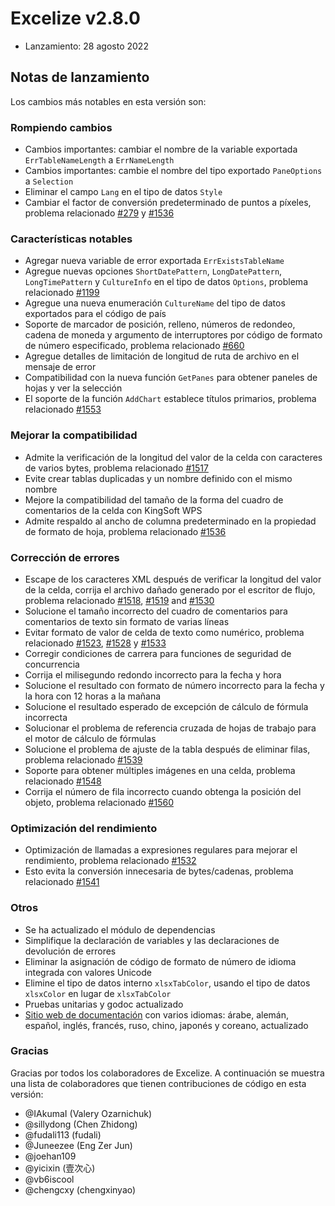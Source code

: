 # Excelize v2.8.0

* Lanzamiento: 28 agosto 2022

## Notas de lanzamiento

Los cambios más notables en esta versión son:

### Rompiendo cambios

* Cambios importantes: cambiar el nombre de la variable exportada `ErrTableNameLength` a `ErrNameLength`
* Cambios importantes: cambie el nombre del tipo exportado `PaneOptions` a `Selection`
* Eliminar el campo `Lang` en el tipo de datos `Style`
* Cambiar el factor de conversión predeterminado de puntos a píxeles, problema relacionado [#279](https://github.com/xuri/excelize/issues/279) y [#1536](https://github.com/xuri/excelize/issues/1536)

### Características notables

* Agregar nueva variable de error exportada `ErrExistsTableName`
* Agregue nuevas opciones `ShortDatePattern`, `LongDatePattern`, `LongTimePattern` y `CultureInfo` en el tipo de datos `Options`, problema relacionado [#1199](https://github.com/xuri/excelize/issues/1199)
* Agregue una nueva enumeración `CultureName` del tipo de datos exportados para el código de país
* Soporte de marcador de posición, relleno, números de redondeo, cadena de moneda y argumento de interruptores por código de formato de número especificado, problema relacionado [#660](https://github.com/xuri/excelize/issues/660)
* Agregue detalles de limitación de longitud de ruta de archivo en el mensaje de error
* Compatibilidad con la nueva función `GetPanes` para obtener paneles de hojas y ver la selección
* El soporte de la función `AddChart` establece títulos primarios, problema relacionado [#1553](https://github.com/xuri/excelize/issues/1553)

### Mejorar la compatibilidad

* Admite la verificación de la longitud del valor de la celda con caracteres de varios bytes, problema relacionado [#1517](https://github.com/xuri/excelize/issues/1517)
* Evite crear tablas duplicadas y un nombre definido con el mismo nombre
* Mejore la compatibilidad del tamaño de la forma del cuadro de comentarios de la celda con KingSoft WPS
* Admite respaldo al ancho de columna predeterminado en la propiedad de formato de hoja, problema relacionado [#1536](https://github.com/xuri/excelize/issues/1536)

### Corrección de errores

* Escape de los caracteres XML después de verificar la longitud del valor de la celda, corrija el archivo dañado generado por el escritor de flujo, problema relacionado [#1518](https://github.com/xuri/excelize/issues/1518), [#1519](https://github.com/xuri/excelize/issues/1519) and [#1530](https://github.com/xuri/excelize/issues/1530)
* Solucione el tamaño incorrecto del cuadro de comentarios para comentarios de texto sin formato de varias líneas
* Evitar formato de valor de celda de texto como numérico, problema relacionado [#1523](https://github.com/xuri/excelize/issues/1523), [#1528](https://github.com/xuri/excelize/issues/1528) y [#1533](https://github.com/xuri/excelize/issues/1533)
* Corregir condiciones de carrera para funciones de seguridad de concurrencia
* Corrija el milisegundo redondo incorrecto para la fecha y hora
* Solucione el resultado con formato de número incorrecto para la fecha y la hora con 12 horas a la mañana
* Solucione el resultado esperado de excepción de cálculo de fórmula incorrecta
* Solucionar el problema de referencia cruzada de hojas de trabajo para el motor de cálculo de fórmulas
* Solucione el problema de ajuste de la tabla después de eliminar filas, problema relacionado [#1539](https://github.com/xuri/excelize/issues/1539)
* Soporte para obtener múltiples imágenes en una celda, problema relacionado [#1548](https://github.com/xuri/excelize/issues/1548)
* Corrija el número de fila incorrecto cuando obtenga la posición del objeto, problema relacionado [#1560](https://github.com/xuri/excelize/issues/1560)

### Optimización del rendimiento

* Optimización de llamadas a expresiones regulares para mejorar el rendimiento, problema relacionado [#1532](https://github.com/xuri/excelize/issues/1532)
* Esto evita la conversión innecesaria de bytes/cadenas, problema relacionado [#1541](https://github.com/xuri/excelize/issues/1541)

### Otros

* Se ha actualizado el módulo de dependencias
* Simplifique la declaración de variables y las declaraciones de devolución de errores
* Eliminar la asignación de código de formato de número de idioma integrada con valores Unicode
* Elimine el tipo de datos interno `xlsxTabColor`, usando el tipo de datos `xlsxColor` en lugar de `xlsxTabColor`
* Pruebas unitarias y godoc actualizado
* [Sitio web de documentación](https://xuri.me/excelize) con varios idiomas: árabe, alemán, español, inglés, francés, ruso, chino, japonés y coreano, actualizado

### Gracias

Gracias por todos los colaboradores de Excelize. A continuación se muestra una lista de colaboradores que tienen contribuciones de código en esta versión:

* @IAkumaI (Valery Ozarnichuk)
* @sillydong (Chen Zhidong)
* @fudali113 (fudali)
* @Juneezee (Eng Zer Jun)
* @joehan109
* @yicixin (壹次心)
* @vb6iscool
* @chengcxy (chengxinyao)

